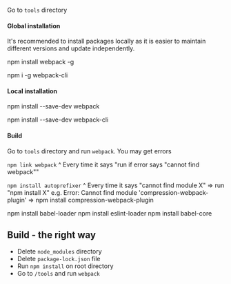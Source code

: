 Go to `tools` directory

#### Global installation

It's recommended to install packages locally as it is easier to maintain different versions and update independently.

npm install webpack -g

npm i -g webpack-cli

#### Local installation

npm install --save-dev webpack

npm install --save-dev webpack-cli

#### Build

Go to `tools` directory and run `webpack`. You may get errors

`npm link webpack`
^ Every time it says "run if error says "cannot find webpack""

`npm install autoprefixer`
^ Every time it says "cannot find module X" => run "npm install X"
e.g. Error: Cannot find module 'compression-webpack-plugin' => npm install compression-webpack-plugin

npm install babel-loader
npm install eslint-loader
npm install babel-core


## Build - the right way

* Delete `node_modules` directory
* Delete `package-lock.json` file
* Run `npm install` on root directory
* Go to `/tools` and run `webpack`